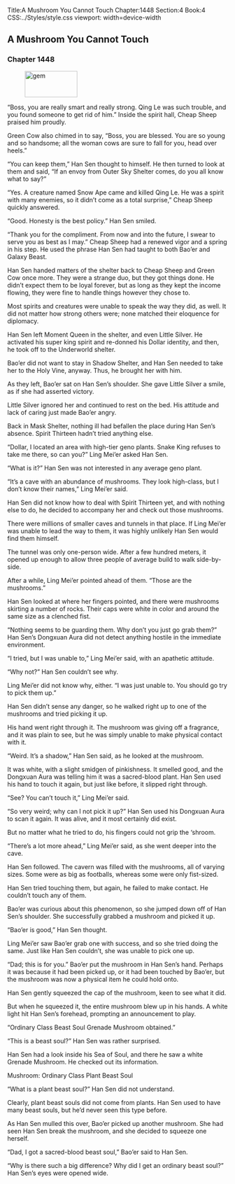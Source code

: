 Title:A Mushroom You Cannot Touch 
Chapter:1448 
Section:4 
Book:4 
CSS:../Styles/style.css 
viewport: width=device-width
  
## A Mushroom You Cannot Touch
### Chapter 1448
  
<figure>
	<img src="../Images/gem.gif" alt="gem" id="gem" width="120" height="60" />
</figure>
  

  
“Boss, you are really smart and really strong. Qing Le was such trouble, and you found someone to get rid of him.” Inside the spirit hall, Cheap Sheep praised him proudly.

Green Cow also chimed in to say, “Boss, you are blessed. You are so young and so handsome; all the woman cows are sure to fall for you, head over heels.”

“You can keep them,” Han Sen thought to himself. He then turned to look at them and said, “If an envoy from Outer Sky Shelter comes, do you all know what to say?”

“Yes. A creature named Snow Ape came and killed Qing Le. He was a spirit with many enemies, so it didn’t come as a total surprise,” Cheap Sheep quickly answered.

“Good. Honesty is the best policy.” Han Sen smiled.

“Thank you for the compliment. From now and into the future, I swear to serve you as best as I may.” Cheap Sheep had a renewed vigor and a spring in his step. He used the phrase Han Sen had taught to both Bao’er and Galaxy Beast.

Han Sen handed matters of the shelter back to Cheap Sheep and Green Cow once more. They were a strange duo, but they got things done. He didn’t expect them to be loyal forever, but as long as they kept the income flowing, they were fine to handle things however they chose to.

Most spirits and creatures were unable to speak the way they did, as well. It did not matter how strong others were; none matched their eloquence for diplomacy.

Han Sen left Moment Queen in the shelter, and even Little Silver. He activated his super king spirit and re-donned his Dollar identity, and then, he took off to the Underworld shelter.

Bao’er did not want to stay in Shadow Shelter, and Han Sen needed to take her to the Holy Vine, anyway. Thus, he brought her with him.

As they left, Bao’er sat on Han Sen’s shoulder. She gave Little Silver a smile, as if she had asserted victory.

Little Silver ignored her and continued to rest on the bed. His attitude and lack of caring just made Bao’er angry.

Back in Mask Shelter, nothing ill had befallen the place during Han Sen’s absence. Spirit Thirteen hadn’t tried anything else.

“Dollar, I located an area with high-tier geno plants. Snake King refuses to take me there, so can you?” Ling Mei’er asked Han Sen.

“What is it?” Han Sen was not interested in any average geno plant.

“It’s a cave with an abundance of mushrooms. They look high-class, but I don’t know their names,” Ling Mei’er said.

Han Sen did not know how to deal with Spirit Thirteen yet, and with nothing else to do, he decided to accompany her and check out those mushrooms.

There were millions of smaller caves and tunnels in that place. If Ling Mei’er was unable to lead the way to them, it was highly unlikely Han Sen would find them himself.

The tunnel was only one-person wide. After a few hundred meters, it opened up enough to allow three people of average build to walk side-by-side.

After a while, Ling Mei’er pointed ahead of them. “Those are the mushrooms.”

Han Sen looked at where her fingers pointed, and there were mushrooms skirting a number of rocks. Their caps were white in color and around the same size as a clenched fist.

“Nothing seems to be guarding them. Why don’t you just go grab them?” Han Sen’s Dongxuan Aura did not detect anything hostile in the immediate environment.

“I tried, but I was unable to,” Ling Mei’er said, with an apathetic attitude.

“Why not?” Han Sen couldn’t see why.

Ling Mei’er did not know why, either. “I was just unable to. You should go try to pick them up.”

Han Sen didn’t sense any danger, so he walked right up to one of the mushrooms and tried picking it up.

His hand went right through it. The mushroom was giving off a fragrance, and it was plain to see, but he was simply unable to make physical contact with it.

“Weird. It’s a shadow,” Han Sen said, as he looked at the mushroom.

It was white, with a slight smidgen of pinkishness. It smelled good, and the Dongxuan Aura was telling him it was a sacred-blood plant. Han Sen used his hand to touch it again, but just like before, it slipped right through.

“See? You can’t touch it,” Ling Mei’er said.

“So very weird; why can I not pick it up?” Han Sen used his Dongxuan Aura to scan it again. It was alive, and it most certainly did exist.

But no matter what he tried to do, his fingers could not grip the ‘shroom.

“There’s a lot more ahead,” Ling Mei’er said, as she went deeper into the cave.

Han Sen followed. The cavern was filled with the mushrooms, all of varying sizes. Some were as big as footballs, whereas some were only fist-sized.

Han Sen tried touching them, but again, he failed to make contact. He couldn’t touch any of them.

Bao’er was curious about this phenomenon, so she jumped down off of Han Sen’s shoulder. She successfully grabbed a mushroom and picked it up.

“Bao’er is good,” Han Sen thought.

Ling Mei’er saw Bao’er grab one with success, and so she tried doing the same. Just like Han Sen couldn’t, she was unable to pick one up.

“Dad; this is for you.” Bao’er put the mushroom in Han Sen’s hand. Perhaps it was because it had been picked up, or it had been touched by Bao’er, but the mushroom was now a physical item he could hold onto.

Han Sen gently squeezed the cap of the mushroom, keen to see what it did.

But when he squeezed it, the entire mushroom blew up in his hands. A white light hit Han Sen’s forehead, prompting an announcement to play.

“Ordinary Class Beast Soul Grenade Mushroom obtained.”

“This is a beast soul?” Han Sen was rather surprised.

Han Sen had a look inside his Sea of Soul, and there he saw a white Grenade Mushroom. He checked out its information.

Mushroom: Ordinary Class Plant Beast Soul

“What is a plant beast soul?” Han Sen did not understand.

Clearly, plant beast souls did not come from plants. Han Sen used to have many beast souls, but he’d never seen this type before.

As Han Sen mulled this over, Bao’er picked up another mushroom. She had seen Han Sen break the mushroom, and she decided to squeeze one herself.

“Dad, I got a sacred-blood beast soul,” Bao’er said to Han Sen.

“Why is there such a big difference? Why did I get an ordinary beast soul?” Han Sen’s eyes were opened wide.